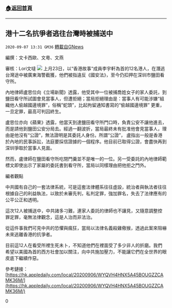 ###  [:house:返回首頁](https://github.com/ourhimalayas/txt)
---

## 港十二名抗爭者逃往台灣時被捕送中
`2020-09-07 13:31 GM36` [轉載自GNews](https://gnews.org/zh-hant/339764/)

編撰：文卡西歐、文粵、文燕

審核：Lori文噠
![](https://s3.amazonaws.com/gnews-media-offload/wp-content/uploads/2020/09/07133017/907_5.jpg)
上月23日，以“香港故事“成員李宇軒為首的12名港人，在潛逃台灣途中被廣東海警截獲，他們被指違反《國安法》，至今仍扣押在深圳市鹽田看守所。

內地律師盧思位向《立場新聞》透露，他受其中一位被捕喬姓女子的家人委託，到鹽田看守所試圖會見當事人，但遭拒絕；當局拒絕理由是：當事人有可能涉嫌“組織他人偷越國邊境罪”，俗稱”蛇頭”，比起拘留通知書寫的“偷越國邊境罪” 更重，一旦定罪，最高可判囚終生。

盧思位亦向《蘋果》透露，他當天到達鹽田看守所門口時，負責公安不讓他進去，而是請他到鹽田公安分局去。經過一翻波折，當局最終未有批准他會見當事人，理由是他沒有“公證”，無法證明是其委託人身份。所謂“公證”， 盧指出一般是香港於內地的民事訴訟，法庭要採信證據的一個程序。他目前已取得公證，會盡快再到深圳爭取於當事人見面。

然而，盧律師在鹽田看守所吃閉門羹並不是唯一的一位。另一受委託的內地律師範標文即使出示了家屬的委託書到看守所，當局以同樣理由把他拒之門外。

編者觀點

中共國有自己的一套法律系統，可是這套法律體系往往虛設，統治者與執法者往往根據自己的利益執法，以致於未審先判，私判定罪，強加罪名，失去了法律應有的公平公正和透明。

這次12人被捕送中，中共諸多刁難，連家人委託的律師也不讓見，又隨意調整控罪定罪，毫無法律觀念，這是人治而非法治。

從這件事我們可見中共的恐懼與瘋狂，當局以法律名義殺雞儆猴，透過此案來阻嚇未來逃離香港的抗爭者。

目前這12人在看受所裡生死未卜，不知道他們在裡面受了多少非人的折磨。我們希望以美國為首的西方社會加以關注，向中共施加壓力，不能讓它們在全世界的眼皮底下繼續作惡。

參考鏈接： [https://hk.appledaily.com/local/20200906/WYQVH4HNX5A45BOUGZZCAMK36M/](https://hk.appledaily.com/local/20200906/WYQVH4HNX5A45BOUGZZCAMK36M/)

0
